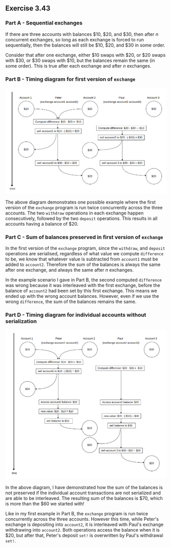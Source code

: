 ## Exercise 3.43

### Part A - Sequential exchanges

If there are three accounts with balances $10, $20, and $30, then after $n$ concurrent exchanges, so long as each exchange is forced to run sequentially, then the balances will still be $10, $20, and $30 in some order.

Consider that after one exchange, either $10 swaps with $20, or $20 swaps with $30, or $30 swaps with $10, but the balances remain the same (in some order). This is true after each exchange and after $n$ exchanges.

### Part B - Timing diagram for first version of `exchange`

![Timing diagram for first version of `exchange`](img/3-43B.png)

The above diagram demonstrates one possible example where the first version of the `exchange` program is run twice concurrently across the three accounts. The two `withdraw` operations in each exchange happen consecutively, followed by the two `deposit` operations. This results in all accounts having a balance of $20.

### Part C - Sum of balances preserved in first version of `exchange`

In the first version of the `exchange` program, since the `withdraw`, and `deposit` operations are serialised, regardless of what value we compute `difference` to be, we know that whatever value is subtracted from `account1` must be added to `account2`. Therefore the sum of the balances is always the same after one exchange, and always the same after $n$ exchanges.

In the example scenario I gave in Part B, the second computed `difference` was wrong because it was interleaved with the first exchange, before the balance of `account2` had been set by this first exchange. This means we ended up with the wrong account balances. However, even if we use the wrong `difference`, the sum of the balances remains the same.

### Part D - Timing diagram for individual accounts without serialization

![Timing diagram for individual accounts without serialization](img/3-43D.png)

In the above diagram, I have demonstrated how the sum of the balances is not preserved if the individual account transactions are not serialized and are able to be interleaved. The resulting sum of the balances is $70, which is more than the $60 we started with!

Like in my first example in Part B, the `exchange` program is run twice concurrently across the three accounts. However this time, while Peter's exchange is depositing into `account2`, it is interleaved with Paul's exchange withdrawing into `account2`. Both operations access the balance when it is $20, but after that, Peter's deposit `set!` is overwritten by Paul's withdrawal `set!`.